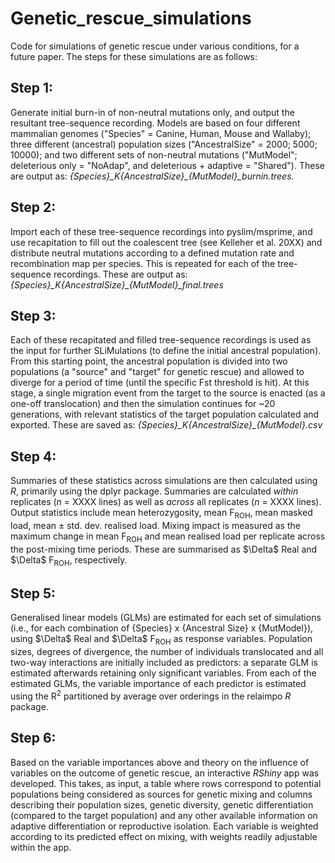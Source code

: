 # Genetic_rescue_simulations
Code for simulations of genetic rescue under various conditions, for a future paper. The steps for these simulations are as follows:

## Step 1: 
Generate initial burn-in of non-neutral mutations only, and output the resultant tree-sequence recording. Models are based on four different mammalian genomes ("Species" = Canine, Human, Mouse and Wallaby); three different (ancestral) population sizes ("AncestralSize" = 2000; 5000; 10000); and two different sets of non-neutral mutations ("MutModel"; deleterious only = "NoAdap", and deleterious + adaptive = "Shared"). These are output as:
  *{Species}\_K{AncestralSize}\_{MutModel}\_burnin.trees*.
## Step 2:
Import each of these tree-sequence recordings into pyslim/msprime, and use recapitation to fill out the coalescent tree (see Kelleher et al. 20XX) and distribute neutral mutations according to a defined mutation rate and recombination map per species. This is repeated for each of the tree-sequence recordings. These are output as: *{Species}\_K{AncestralSize}\_{MutModel}\_final.trees*
## Step 3:
Each of these recapitated and filled tree-sequence recordings is used as the input for further SLiMulations (to define the initial ancestral population). From this starting point, the ancestral population is divided into two populations (a "source" and "target" for genetic rescue) and allowed to diverge for a period of time (until the specific Fst threshold is hit). At this stage, a single migration event from the target to the source is enacted (as a one-off translocation) and then the simulation continues for ~20 generations, with relevant statistics of the target population calculated and exported. These are saved as: *{Species}\_K{AncestralSize}\_{MutModel}.csv*
## Step 4:
Summaries of these statistics across simulations are then calculated using _R_, primarily using the dplyr package. Summaries are calculated _within_ replicates (_n_ = XXXX lines) as well as _across_ all replicates (_n_ = XXXX lines). Output statistics include mean heterozygosity, mean F<sub>ROH</sub>, mean masked load, mean &plusmn; std. dev. realised load. Mixing impact is measured as the maximum change in mean F<sub>ROH</sub> and mean realised load per replicate across the post-mixing time periods. These are summarised as $\Delta\$ Real and $\Delta\$ F<sub>ROH</sub>, respectively.
## Step 5:
Generalised linear models (GLMs) are estimated for each set of simulations (i.e., for each combination of {Species} x {Ancestral Size} x {MutModel}), using $\Delta\$ Real and $\Delta\$ F<sub>ROH</sub> as response variables. Population sizes, degrees of divergence, the number of individuals translocated and all two-way interactions are initially included as predictors: a separate GLM is estimated afterwards retaining only significant variables. From each of the estimated GLMs, the variable importance of each predictor is estimated using the R<sup>2</sup> partitioned by average over orderings in the relaimpo _R_ package.
## Step 6:
Based on the variable importances above and theory on the influence of variables on the outcome of genetic rescue, an interactive _RShiny_ app was developed. This takes, as input, a table where rows correspond to potential populations being considered as sources for genetic mixing and columns describing their population sizes, genetic diversity, genetic differentiation (compared to the target population) and any other available information on adaptive differentiation or reproductive isolation. Each variable is weighted according to its predicted effect on mixing, with weights readily adjustable within the app.
